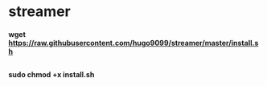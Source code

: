 # streamer

#### wget https://raw.githubusercontent.com/hugo9099/streamer/master/install.sh
##
#### sudo chmod +x install.sh

